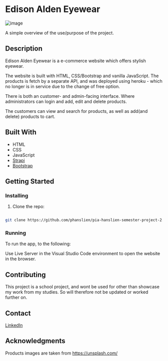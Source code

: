# Edison Alden Eyewear

![image](pia-hanslien-semester-project-2/semesterproject.png)

A simple overview of the use/purpose of the project.

## Description

Edison Alden Eyewear is a e-commerce website which offers stylish eyewear.

The website is built with HTML, CSS/Bootstrap and vanilla JavaScript. The products is fetch by a separate API, and was deployed using heroku - which no longer is in service due to the change of free option.

There is both an customer- and admin-facing interface. Where administrators can login and add, edit and delete products.

The customers can view and search for products, as well as add(and delete) products to cart.

## Built With

- HTML
- CSS
- JavaScript
- [Strapi](https://strapi.io)
- [Bootstrap](https://getbootstrap.com)

## Getting Started

### Installing

1. Clone the repo:

```bash

git clone https://github.com/phanslien/pia-hanslien-semester-project-2.git
```

### Running

To run the app, to the following:

Use Live Server in the Visual Studio Code environment to open the website in the browser.

## Contributing

This project is a school project, and wont be used for other than showcase my work from my studies. So will therefore not be updated or worked further on.

## Contact

[LinkedIn](https://www.linkedin.com/in/pia-hanslien-29b045180)

## Acknowledgments

Products images are taken from https://unsplash.com/
